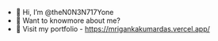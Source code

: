 - 👋 Hi, I’m @theN0N3N717Yone
- 👀 Want to knowmore about me?
- 👤 Visit my portfolio - https://mrigankakumardas.vercel.app/
<!---
theN0N3N717Yone/theN0N3N717Yone is a ✨ special ✨ repository because its `README.md` (this file) appears on your GitHub profile.
You can click the Preview link to take a look at your changes.
--->
